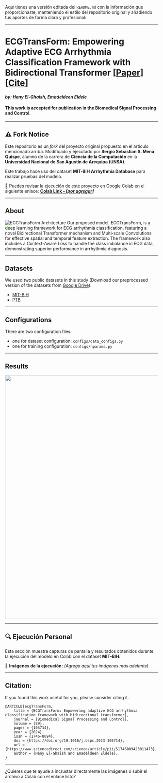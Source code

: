 Aquí tienes una versión editada del `README.md` con la información que proporcionaste, manteniendo el estilo del repositorio original y añadiendo tus aportes de forma clara y profesional:

---

# ECGTransForm: Empowering Adaptive ECG Arrhythmia Classification Framework with Bidirectional Transformer \[[Paper](https://www.sciencedirect.com/science/article/pii/S1746809423011473)] \[[Cite](#citation)]

#### *by: Hany El-Ghaish, Emadeldeen Eldele*

#### This work is accepted for publication in the Biomedical Signal Processing and Control.

---

## ⚠️ Fork Notice

Este repositorio es un *fork* del proyecto original propuesto en el artículo mencionado arriba.
Modificado y ejecutado por **Sergio Sebastian S. Mena Quispe**, alumno de la carrera de **Ciencia de la Computación** en la **Universidad Nacional de San Agustín de Arequipa (UNSA)**.

Este trabajo hace uso del dataset **MIT-BIH Arrhythmia Database** para realizar pruebas del modelo.

🔗 Puedes revisar la ejecución de este proyecto en Google Colab en el siguiente enlace:
**[Colab Link - *\[por agregar\]*](#)**

---

## About

![ECGTransForm Architecture](misc/ecgTransform.png)
Our proposed model, ECGTransForm, is a deep learning framework for ECG arrhythmia classification, featuring a novel Bidirectional Transformer mechanism and Multi-scale Convolutions for effective spatial and temporal feature extraction. The framework also includes a Context-Aware Loss to handle the class imbalance in ECG data, demonstrating superior performance in arrhythmia diagnosis.

---

## Datasets

We used two public datasets in this study (Download our preprocessed version of the datasets from [Google Drive](https://drive.google.com/drive/folders/1hnzoYfipi9xqDJfc2R0hfLAcon6k71XZ)):

* [MIT-BIH](https://www.physionet.org/content/mitdb/1.0.0/)
* [PTB](https://physionet.org/content/ptbdb/1.0.0/)

---

## Configurations

There are two configuration files:

* one for dataset configuration: `configs/data_configs.py`
* one for training configuration: `configs/hparams.py`

---

## Results

<p align="center">
<img src="misc/ecgTransform_res.png" width="800" class="center">
</p>

---

## 🔍 Ejecución Personal

Esta sección muestra capturas de pantalla y resultados obtenidos durante la ejecución del modelo en Colab con el dataset **MIT-BIH**:

📸 **Imágenes de la ejecución:**
*(Agrega aquí tus imágenes más adelante)*

---

## Citation:

If you found this work useful for you, please consider citing it.

```
@ARTICLE{ecgTransForm,
    title = {ECGTransForm: Empowering adaptive ECG arrhythmia classification framework with bidirectional transformer},
    journal = {Biomedical Signal Processing and Control},
    volume = {89},
    pages = {105714},
    year = {2024},
    issn = {1746-8094},
    doi = {https://doi.org/10.1016/j.bspc.2023.105714}, 
    url = {https://www.sciencedirect.com/science/article/pii/S1746809423011473},
    author = {Hany El-Ghaish and Emadeldeen Eldele},
}
```

---

¿Quieres que te ayude a incrustar directamente las imágenes o subir el archivo a Colab con el enlace listo?
